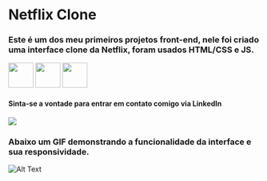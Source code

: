 # Netflix Clone

### Este é um dos meu primeiros projetos front-end, nele foi criado uma interface clone da Netflix, foram usados HTML/CSS e JS.
<div style="display: inline_block">
<img src="https://cdn.jsdelivr.net/gh/devicons/devicon/icons/html5/html5-original.svg" width=50/>
<img src="https://cdn.jsdelivr.net/gh/devicons/devicon/icons/css3/css3-original.svg" width=50/>
<img src="https://cdn.jsdelivr.net/gh/devicons/devicon/icons/javascript/javascript-original.svg" width=50/>
</div>


#### Sinta-se a vontade para entrar em contato comigo via LinkedIn
<a href="https://www.linkedin.com/in/davi-trajano-902483205" target="_blank"><img src="https://img.shields.io/badge/-LinkedIn-%230077B5?style=for-the-badge&logo=linkedin&logoColor=white" target="_blank"></a>

### Abaixo um GIF demonstrando a funcionalidade da interface e sua responsividade.

![Alt Text](https://github.com/davi-tr/Netflix-Clone/blob/main/VID/preview.gif?raw=true)
